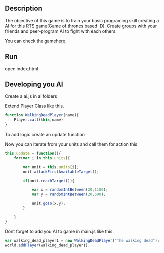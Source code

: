 ## Description

The objective of this game is to train your basic programing skill creating a AI for this RTS game(Game of thrones based :D).
Create groups with your friends and peer-program AI to fight with each others.

You can check the game[here.](gameofcodes.betacode.tech)

## Run

open index.html

## Developing you AI

Create a ai.js in ai folders

Extend Player Class like this.

```javascript
function WalkingDeadPlayer(name){
	Player.call(this,name)
}
```

To add logic create an update function

Now you can iterate from your units and call them for action this

```javascript
this.update = function(){
	for(var i in this.units){

		var unit = this.units[i];
		unit.attackFirstAvailableTarget();

		if(unit.reachTarget()){

			var x = randomIntBetween(20,1100);
			var y = randomIntBetween(20,600);

			unit.goTo(x,y);
		}

	}
}
```

Dont forget to add you AI to game in main.js like this.

```javascript
var walking_dead_player1 = new WalkingDeadPlayer("The walking dead");
world.addPlayer(walking_dead_player1);
```